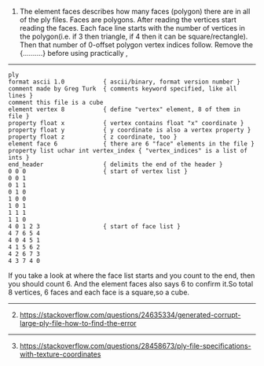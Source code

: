 1. The element faces describes how many faces (polygon) there are in all of the ply files.
Faces are polygons. After reading the vertices start reading the faces. Each face line starts with the number of vertices in the polygon(i.e. if 3 then triangle, if 4 then it can be square/rectangle). Then that number of 0-offset polygon vertex indices follow.
Remove the {..........} before using practically ,
***
    ply
    format ascii 1.0           { ascii/binary, format version number }
    comment made by Greg Turk  { comments keyword specified, like all lines }
    comment this file is a cube
    element vertex 8           { define "vertex" element, 8 of them in file }
    property float x           { vertex contains float "x" coordinate }
    property float y           { y coordinate is also a vertex property }
    property float z           { z coordinate, too }
    element face 6             { there are 6 "face" elements in the file }
    property list uchar int vertex_index { "vertex_indices" is a list of ints }
    end_header                 { delimits the end of the header }
    0 0 0                      { start of vertex list }
    0 0 1
    0 1 1
    0 1 0
    1 0 0
    1 0 1
    1 1 1
    1 1 0
    4 0 1 2 3                  { start of face list }
    4 7 6 5 4
    4 0 4 5 1
    4 1 5 6 2
    4 2 6 7 3
    4 3 7 4 0
If you take a look at where the face list starts and you count to the end, then you should count 6. And the element faces also says 6 to confirm it.So total 8 vertices, 6 faces and each face is a square,so a cube.
***
2. https://stackoverflow.com/questions/24635334/generated-corrupt-large-ply-file-how-to-find-the-error
***
3. https://stackoverflow.com/questions/28458673/ply-file-specifications-with-texture-coordinates